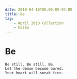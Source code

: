 ```yaml
---
date: 2018-04-16T00:00:00-07:00
title: Be
tag:
    - April 2018 Collection
    - haiku
---
```


# Be

```
Be still. Be still. Be.
Let the demon become bored.
Your heart will sneak free.
```
